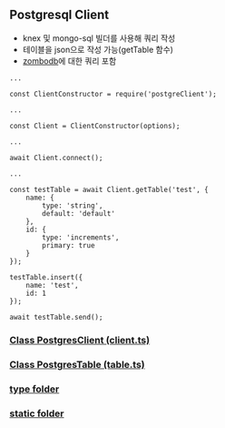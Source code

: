 ## Postgresql Client

- knex 및 mongo-sql 빌더를 사용해 쿼리 작성
- 테이블을 json으로 작성 가능(getTable 함수)
- [zombodb](https://github.com/zombodb/zombodb)에 대한 쿼리 포함

```
...

const ClientConstructor = require('postgreClient');

...

const Client = ClientConstructor(options);

...

await Client.connect();

...

const testTable = await Client.getTable('test', {
    name: {
        type: 'string',
        default: 'default'
    },
    id: {
        type: 'increments',
        primary: true
    }
});

testTable.insert({
    name: 'test',
    id: 1
});

await testTable.send();

```

### [Class PostgresClient  (client.ts)](doc/client.md)
### [Class PostgresTable  (table.ts)](doc/table.md)
### [type folder](doc/type.md)
### [static folder](doc/static.md)